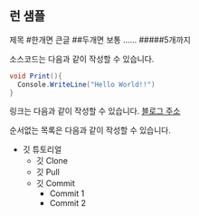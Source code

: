 ## 런 샘플
제목 #한개면 큰글 ##두개면 보통 ...... #####5개까지

소스코드는 다음과 같이 작성할 수 있습니다.

```C#
void Print(){
  Console.WriteLine("Hello World!!")
}

```

링크는 다음과 같이 작성할 수 있습니다.
[블로그 주소](https://blog.naver.com/wkdwldud)

순서없는 목록은 다음과 같이 작성할 수 있습니다.

* 깃 튜토리얼
  * 깃 Clone
  * 깃 Pull
  * 깃 Commit
    * Commit 1
    * Commit 2
